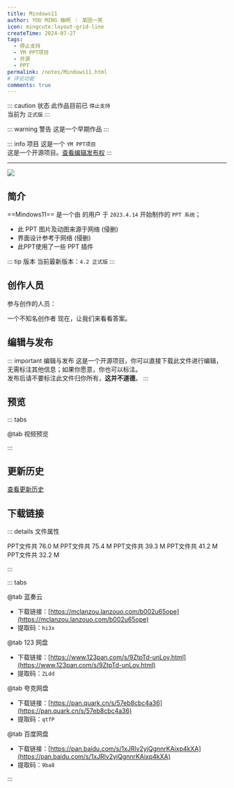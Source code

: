 ```yaml
---
title: Mindows11
author: YOU MING 柚明 ︱ 某团一笑
icon: mingcute:layout-grid-line
createTime: 2024-07-27
tags:
  - 停止支持
  - YM PPT项目
  - 开源
  - PPT
permalink: /notes/Mindows11.html
# 评论功能
comments: true
---
```


::: caution 状态
此作品目前已 `停止支持`  
当前为 `正式版`
:::

::: warning 警告
这是一个早期作品
:::

::: info 项目
这是一个 `YM PPT项目`  
这是一个开源项目。[查看编辑发布权](#编辑与发布)
:::

---

![](https://RI.youming.us.kg/min11.png)

## <Icon name="mingcute:document-line" color="currentColor" /> 简介

==Mindows11== 是一个由 <Badge text="Youming 工作室" type="tip" /> 的用户 <Badge text="YOU MING 柚明" type="info" /> 于 `2023.4.14` 开始制作的  `PPT 系统`；

- 此 PPT 图片及动图来源于网络      (侵删)
- 界面设计参考于网络                 (侵删)
- 此PPT使用了一些 PPT 插件

::: tip 版本
当前最新版本：`4.2 正式版`
:::

## <Icon name="mingcute:contacts-3-line" color="currentColor" /> 创作人员

参与创作的人员：<Badge text="YOU MING 柚明" type="info" /> <Badge text="某团一笑" type="info" />

<LinkCard title="YOU MING 柚明" icon="https://RI.youming.us.kg/ym-ys.png" href="/notes/更多/工作室.html#you-ming-柚明">
    一个不知名创作者
</LinkCard>

<LinkCard title="某团一笑" icon="https://RI.youming.us.kg/tx-2-ys.png" href="/notes/更多/工作室.html#某团一笑">
    现在，让我们来看看答案。
</LinkCard>

## <Icon name="mingcute:pencil-3-line" color="currentColor" /> 编辑与发布

::: important 编辑与发布
这是一个开源项目，你可以直接下载此文件进行编辑，无需标注其他信息；如果你愿意，你也可以标注。  
发布后请不要标注此文件归你所有，**这并不道德**。
:::

## <Icon name="mingcute:eye-2-line" color="currentColor" /> 预览
::: tabs

@tab <Icon name="mingcute:film-line" color="currentColor" /> 视频预览

<LinkCard title="哔哩哔哩 - 合集" icon="mingcute:bilibili-fill" href="https://space.bilibili.com/1337092956/channel/collectiondetail?sid=1514698"></LinkCard>

:::

## <Icon name="mingcute:history-anticlockwise-line" color="currentColor" /> 更新历史

[查看更新历史](/notes/更新历史/Mindows11.html)

## <Icon name="mingcute:arrow-to-down-line" color="currentColor" /> 下载链接

::: details <Icon name="mingcute:file-info-line" color="currentColor" /> 文件属性

<CardGrid>
  <Card title="Min11 v4.2安装.pptx" icon="mingcute:ppt-line">
    PPT文件共 76.0 M
  </Card>
  <Card title="Min11 v4.1安装.pptx" icon="mingcute:ppt-line">
    PPT文件共 75.4 M
  </Card>
  <Card title="Min11 v4.0安装.zip" icon="mingcute:ppt-line">
    PPT文件共 39.3 M
  </Card>
  <Card title="Min11 v3.3安装.zip" icon="mingcute:ppt-line">
    PPT文件共 41.2 M
  </Card>
  <Card title="Min11 v3.0安装.zip" icon="mingcute:ppt-line">
    PPT文件共 32.2 M
  </Card>
</CardGrid>

:::

::: tabs

@tab <Icon name="mingcute:cloud-line" color="currentColor" /> 蓝奏云

- 下载链接：[https://mclanzou.lanzouo.com/b002u65ope](https://mclanzou.lanzouo.com/b002u65ope)
- 提取码：`hi3x`

@tab <Icon name="mingcute:cloud-line" color="currentColor" /> 123 网盘

- 下载链接：[https://www.123pan.com/s/9ZtpTd-unLov.html](https://www.123pan.com/s/9ZtpTd-unLov.html)
- 提取码：`ZLdd`

@tab <Icon name="mingcute:cloud-line" color="currentColor" /> 夸克网盘

- 下载链接：[https://pan.quark.cn/s/57eb8cbc4a36](https://pan.quark.cn/s/57eb8cbc4a36)
- 提取码：`qtfP`

@tab <Icon name="mingcute:cloud-line" color="currentColor" /> 百度网盘

- 下载链接：[https://pan.baidu.com/s/1xJRlv2yjQgnnrKAixp4kXA](https://pan.baidu.com/s/1xJRlv2yjQgnnrKAixp4kXA)
- 提取码：`9ba8`

:::